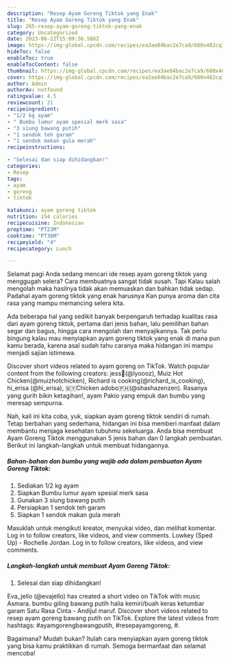 ```yaml
---
description: "Resep Ayam Goreng Tiktok yang Enak"
title: "Resep Ayam Goreng Tiktok yang Enak"
slug: 265-resep-ayam-goreng-tiktok-yang-enak
category: Uncategorized
date: 2023-06-22T15:09:56.586Z
image: https://img-global.cpcdn.com/recipes/ea3ae84bac2e7ca9/680x482cq70/ayam-goreng-tiktok-foto-resep-utama.jpg
hideToc: false
enableToc: true
enableTocContent: false
thumbnail: https://img-global.cpcdn.com/recipes/ea3ae84bac2e7ca9/680x482cq70/ayam-goreng-tiktok-foto-resep-utama.jpg
cover: https://img-global.cpcdn.com/recipes/ea3ae84bac2e7ca9/680x482cq70/ayam-goreng-tiktok-foto-resep-utama.jpg
author: Admin
authorAv: notfound
ratingvalue: 4.5
reviewcount: 21
recipeingredient:
- "1/2 kg ayam"
- " Bumbu lumur ayam spesial merk sasa"
- "3 siung bawang putih"
- "1 sendok teh garam"
- "1 sendok makan gula merah"
recipeinstructions:

- "Selesai dan siap dihidangkan!"
categories:
- Resep
tags:
- ayam
- goreng
- tiktok

katakunci: ayam goreng tiktok 
nutrition: 154 calories
recipecuisine: Indonesian
preptime: "PT23M"
cooktime: "PT36M"
recipeyield: "4"
recipecategory: Lunch

---
```



Selamat pagi Anda sedang mencari ide resep ayam goreng tiktok yang menggugah selera? Cara membuatnya sangat tidak susah. Tapi Kalau salah mengolah maka hasilnya tidak akan memuaskan dan bahkan tidak sedap. Padahal ayam goreng tiktok yang enak harusnya Kan punya aroma dan cita rasa yang mampu memancing selera kita.


Ada beberapa hal yang sedikit banyak berpengaruh terhadap kualitas rasa dari ayam goreng tiktok, pertama dari jenis bahan, lalu pemilihan bahan segar dan bagus, hingga cara mengolah dan menyajikannya. Tak perlu bingung kalau mau menyiapkan ayam goreng tiktok yang enak di mana pun kamu berada, karena asal sudah tahu caranya maka hidangan ini mampu menjadi sajian istimewa.

Discover short videos related to ayam goreng on TikTok. Watch popular content from the following creators: jess🌻(@lyoooz), Muiz Hot Chicken(@muizhotchicken), Richard is cooking(@richard_is_cooking), hi_erisa (@hi_erisa), 🇲🇾Chicken adobo🇵🇭(@shashazenzen). Rasanya yang gurih bikin ketagihan!, ayam Pakio yang empuk dan bumbu yang meresap sempurna.


Nah, kali ini kita coba, yuk, siapkan ayam goreng tiktok sendiri di rumah. Tetap berbahan yang sederhana, hidangan ini bisa memberi manfaat dalam membantu menjaga kesehatan tubuhmu sekeluarga. Anda bisa membuat Ayam Goreng Tiktok menggunakan 5 jenis bahan dan 0 langkah pembuatan. Berikut ini langkah-langkah untuk membuat hidangannya.

<!--inarticleads1-->

##### Bahan-bahan dan bumbu yang wajib ada dalam pembuatan Ayam Goreng Tiktok:

1. Sediakan 1/2 kg ayam
1. Siapkan  Bumbu lumur ayam spesial merk sasa
1. Gunakan 3 siung bawang putih
1. Persiapkan 1 sendok teh garam
1. Siapkan 1 sendok makan gula merah


Masuklah untuk mengikuti kreator, menyukai video, dan melihat komentar. Log in to follow creators, like videos, and view comments. Lowkey (Sped Up) - Rochelle Jordan. Log in to follow creators, like videos, and view comments. 

<!--inarticleads2-->

##### Langkah-langkah untuk membuat Ayam Goreng Tiktok:


1. Selesai dan siap dihidangkan!

Eva_jello (@evajello) has created a short video on TikTok with music Asmara. bumbu giling bawang putih halia kemiri/buah keras ketumbar garam Satu Rasa Cinta - Andijul maruf. Discover short videos related to resep ayam goreng bawang putih on TikTok. Explore the latest videos from hashtags: #ayamgorengbawangputih, #resepayamgoreng, #. 

Bagaimana? Mudah bukan? Itulah cara menyiapkan ayam goreng tiktok yang bisa kamu praktikkan di rumah. Semoga bermanfaat dan selamat mencoba!

